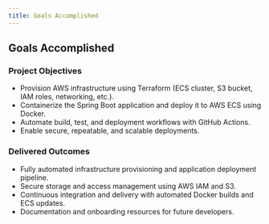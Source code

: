 ```yaml
---
title: Goals Accomplished
---
```


## Goals Accomplished

### Project Objectives

-   Provision AWS infrastructure using Terraform (ECS cluster, S3 bucket, IAM roles, networking, etc.).
-   Containerize the Spring Boot application and deploy it to AWS ECS using Docker.
-   Automate build, test, and deployment workflows with GitHub Actions.
-   Enable secure, repeatable, and scalable deployments.

### Delivered Outcomes

-   Fully automated infrastructure provisioning and application deployment pipeline.
-   Secure storage and access management using AWS IAM and S3.
-   Continuous integration and delivery with automated Docker builds and ECS updates.
-   Documentation and onboarding resources for future developers.
